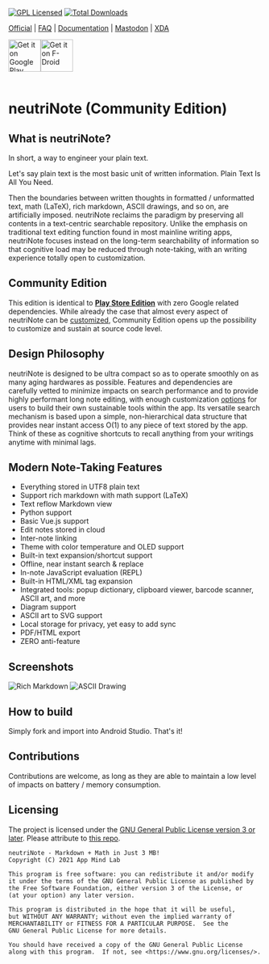 [![GPL Licensed](https://img.shields.io/badge/license-GPL-brightgreen.svg?style=flat-square)](LICENSE.md)
[![Total Downloads](https://img.shields.io/github/downloads/appml/neutrinote/total.svg)]()

[Official](https://appml.gitbook.io/nano/) | [FAQ](https://appml.gitbook.io/nano/readme/how-do-i...) | [Documentation](https://appml.github.io/nano/) | [Mastodon](https://mastodon.social/@neutrinote) | [XDA](https://forum.xda-developers.com/t/app-4-4-neutrinote-a-hub-of-written-thoughts-in-fast-searchable-plain-text.3182426)

<div style="display:flex" >
<a href="https://play.google.com/store/apps/details?id=com.appmindlab.nano">
    <img src="https://play.google.com/intl/en_us/badges/images/generic/en_badge_web_generic.png"
         alt="Get it on Google Play" 
         height="64" />
</a>
<a href="https://f-droid.org/packages/com.appmindlab.nano">
    <img src="https://fdroid.gitlab.io/artwork/badge/get-it-on.png"
         alt="Get it on F-Droid"
         height="64">
</a>
</div><br/>

# neutriNote (Community Edition)


## What is neutriNote?

In short, a way to engineer your plain text.

Let's say plain text is the most basic unit of written information.  Plain Text Is All You Need.

Then the boundaries between written thoughts in formatted / unformatted text, math (LaTeX), rich markdown, ASCII drawings, and so on, are artificially imposed.  neutriNote reclaims the paradigm by preserving all contents in a text-centric searchable repository. Unlike the emphasis on traditional text editing function found in most mainline writing apps, neutriNote focuses instead on the long-term searchability of information so that cognitive load may be reduced through note-taking, with an writing experience totally open to customization.


## Community Edition

This edition is identical to [**Play Store Edition**](https://play.google.com/store/apps/details?id=com.appmindlab.nano) with zero Google related dependencies.  While already the case that almost every aspect of neutriNote can be [customized](https://appml.github.io/nano/), Community Edition opens up the possibility to customize and sustain at source code level.


## Design Philosophy

neutriNote is designed to be ultra compact so as to operate smoothly on as many aging hardwares as possible.  Features and dependencies are carefully vetted to minimize impacts on search performance and to provide highly performant long note editing, with enough customization [options](https://appml.github.io/nano/) for users to build their own sustainable tools within the app.  Its versatile search mechanism is based upon a simple, non-hierarchical data structure that provides near instant access O(1) to any piece of text stored by the app.  Think of these as cognitive shortcuts to recall anything from your writings anytime with minimal lags.


## Modern Note-Taking Features

- Everything stored in UTF8 plain text
- Support rich markdown with math support (LaTeX)
- Text reflow Markdown view
- Python support
- Basic Vue.js support
- Edit notes stored in cloud
- Inter-note linking
- Theme with color temperature and OLED support
- Built-in text expansion/shortcut support
- Offline, near instant search & replace
- In-note JavaScript evaluation (REPL)
- Built-in HTML/XML tag expansion
- Integrated tools: popup dictionary, clipboard viewer, barcode scanner, ASCII art, and more
- Diagram support
- ASCII art to SVG support
- Local storage for privacy, yet easy to add sync
- PDF/HTML export
- ZERO anti-feature


## Screenshots
![Rich Markdown](https://neutrinote.files.wordpress.com/2019/02/unnamed2.jpg)
![ASCII Drawing](https://neutrinote.files.wordpress.com/2019/02/unnamed5.png)


## How to build

Simply fork and import into Android Studio.  That's it!


## Contributions

Contributions are welcome, as long as they are able to maintain a low level of impacts on battery / memory consumption.


## Licensing

The project is licensed under the [GNU General Public License version 3 or later](https://github.com/appml/neutrinote/blob/master/LICENSE).  Please attribute to [this repo](https://github.com/appml/neutrinote).

    neutriNote - Markdown + Math in Just 3 MB!
    Copyright (C) 2021 App Mind Lab

    This program is free software: you can redistribute it and/or modify
    it under the terms of the GNU General Public License as published by
    the Free Software Foundation, either version 3 of the License, or
    (at your option) any later version.

    This program is distributed in the hope that it will be useful,
    but WITHOUT ANY WARRANTY; without even the implied warranty of
    MERCHANTABILITY or FITNESS FOR A PARTICULAR PURPOSE.  See the
    GNU General Public License for more details.

    You should have received a copy of the GNU General Public License
    along with this program.  If not, see <https://www.gnu.org/licenses/>.




